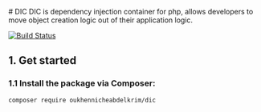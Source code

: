 ﻿﻿# DIC
DIC is dependency injection container for php, allows developers to move object creation logic out of their application logic.

[![Build Status](https://travis-ci.org/oukhennicheabdelkrim/DIC.svg?branch=master)](https://travis-ci.org/oukhennicheabdelkrim/DIC)

## 1. Get started 

### 1.1 Install the package via Composer:

```
composer require oukhennicheabdelkrim/dic
````




